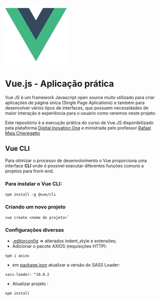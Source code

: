 ![Logo Vue.js](\src\assets\logo.png)

# Vue.js - Aplicação prática 

Vue JS é um framework Javascript open source muito utilizado para criar aplicações de página única (Single Page Aplications) e também para desenvolver vários tipos de interfaces, que possuem necessidades de maior interação e experiência para o usuário como veremos neste projeto.

Este repositório é a execução prática do curso de Vue.JS disponibilizado pela plataforma [Digital Inovation One](https://digitalinnovation.one/) e ministrada pelo professor [Rafael Maia Chieregatto](https://github.com/rafaelmaiach)

## Vue CLI

Para otimizar o processo de desenvolvimento o Vue proporciona uma interface **CLI** onde é possível executar diferentes funções comuns a projetos para front-end. 

### Para instalar o Vue CLI:
```
npm install -g @vue/cli
```

### Criando um novo projeto 
```
vue create <nome do projeto>`
```

### Configurações diversas

* [.editorconfig](\\.editorconfig) => alterados indent_style e extensões; 
* Adicionar o pacote AXIOS (requisições HTTP):  
```
npm i axios
```
* em [package.json](\\package.json) atualizar a versão do SASS Loader:  
```
sass-loader: ^10.0.2
```

* Atualizar projeto :
```
npm install
```
